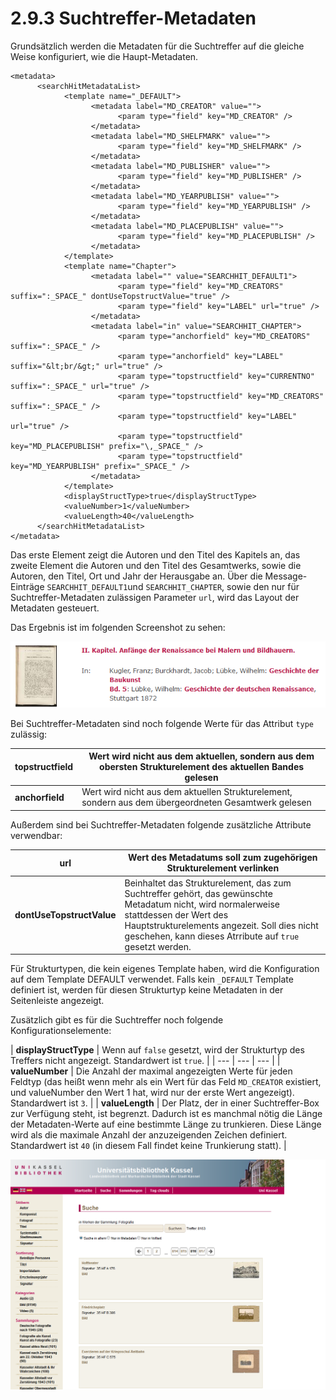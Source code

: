 # 2.9.3 Suchtreffer-Metadaten

Grundsätzlich werden die Metadaten für die Suchtreffer auf die gleiche Weise konfiguriert, wie die Haupt-Metadaten.

```markup
<metadata>
      <searchHitMetadataList>
            <template name="_DEFAULT">
                  <metadata label="MD_CREATOR" value="">
                        <param type="field" key="MD_CREATOR" />
                  </metadata>
                  <metadata label="MD_SHELFMARK" value="">
                        <param type="field" key="MD_SHELFMARK" />
                  </metadata>
                  <metadata label="MD_PUBLISHER" value="">
                        <param type="field" key="MD_PUBLISHER" />
                  </metadata>
                  <metadata label="MD_YEARPUBLISH" value="">
                        <param type="field" key="MD_YEARPUBLISH" />
                  </metadata>
                  <metadata label="MD_PLACEPUBLISH" value="">
                        <param type="field" key="MD_PLACEPUBLISH" />
                  </metadata>
            </template>
            <template name="Chapter">
                  <metadata label="" value="SEARCHHIT_DEFAULT1">
                        <param type="field" key="MD_CREATORS" suffix=":_SPACE_" dontUseTopstructValue="true" />
                        <param type="field" key="LABEL" url="true" />
                  </metadata>
                  <metadata label="in" value="SEARCHHIT_CHAPTER">
                        <param type="anchorfield" key="MD_CREATORS" suffix=":_SPACE_" />
                        <param type="anchorfield" key="LABEL" suffix="&lt;br/&gt;" url="true" />
                        <param type="topstructfield" key="CURRENTNO" suffix=":_SPACE_" url="true" />
                        <param type="topstructfield" key="MD_CREATORS" suffix=":_SPACE_" />
                        <param type="topstructfield" key="LABEL" url="true" />
                        <param type="topstructfield" key="MD_PLACEPUBLISH" prefix="\,_SPACE_" />
                        <param type="topstructfield" key="MD_YEARPUBLISH" prefix="_SPACE_" />
                  </metadata>
            </template>
            <displayStructType>true</displayStructType>
            <valueNumber>1</valueNumber>
            <valueLength>40</valueLength>
      </searchHitMetadataList>
</metadata>
```

Das erste Element zeigt die Autoren und den Titel des Kapitels an, das zweite Element die Autoren und den Titel des Gesamtwerks, sowie die Autoren, den Titel, Ort und Jahr der Herausgabe an. Über die Message-Einträge `SEARCHHIT_DEFAULT1`und `SEARCHHIT_CHAPTER`, sowie den nur für Suchtreffer-Metadaten zulässigen Parameter `url`, wird das Layout der Metadaten gesteuert.

Das Ergebnis ist im folgenden Screenshot zu sehen:

![](../../.gitbook/assets/suchtreffer-meta.png)

Bei Suchtreffer-Metadaten sind noch folgende Werte für das Attribut `type` zulässig:

| **topstructfield** | Wert wird nicht aus dem aktuellen, sondern aus dem obersten Strukturelement des aktuellen Bandes gelesen |
| --- | --- |
| **anchorfield** | Wert wird nicht aus dem aktuellen Strukturelement, sondern aus dem übergeordneten Gesamtwerk gelesen |

Außerdem sind bei Suchtreffer-Metadaten folgende zusätzliche Attribute verwendbar:

| **url** | Wert des Metadatums soll zum zugehörigen Strukturelement verlinken |
| --- | --- |
| **dontUseTopstructValue** | Beinhaltet das Strukturelement, das zum Suchtreffer gehört, das gewünschte Metadatum nicht, wird normalerweise stattdessen der Wert des Hauptstrukturelements angezeit. Soll dies nicht geschehen, kann dieses Atrribute auf `true` gesetzt werden. |

Für Strukturtypen, die kein eigenes Template haben, wird die Konfiguration auf dem Template DEFAULT verwendet. Falls kein `_DEFAULT` Template definiert ist, werden für diesen Strukturtyp keine Metadaten in der Seitenleiste angezeigt.

Zusätzlich gibt es für die Suchtreffer noch folgende Konfigurationselemente:

| **displayStructType** | Wenn auf `false` gesetzt, wird der Strukturtyp des Treffers nicht angezeigt. Standardwert ist `true`. |
| --- | --- | --- |
| **valueNumber** | Die Anzahl der maximal angezeigten Werte für jeden Feldtyp \(das heißt wenn mehr als ein Wert für das Feld `MD_CREATOR` existiert, und valueNumber den Wert 1 hat, wird nur der erste Wert angezeigt\). Standardwert ist `3`. |
| **valueLength** | Der Platz, der in einer Suchtreffer-Box zur Verfügung steht, ist begrenzt. Dadurch ist es manchmal nötig die Länge der Metadaten-Werte auf eine bestimmte Länge zu trunkieren. Diese Länge wird als die maximale Anzahl der anzuzeigenden Zeichen definiert. Standardwert ist `40` \(in diesem Fall findet keine Trunkierung statt\). |

![](../../.gitbook/assets/suchtreffer-meta-2.png)

